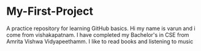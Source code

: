 # My-First-Project
 A practice repository for learning GitHub basics.
Hi my name is varun and i come from vishakapatnam. I have completed my Bachelor's in CSE from Amrita Vishwa Vidyapeethamm. I like to read books and listening to music
